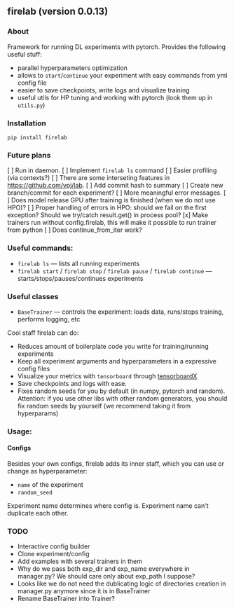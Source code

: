 ## firelab (version 0.0.13)
### About
Framework for running DL experiments with pytorch.
Provides the following useful stuff:
- parallel hyperparameters optimization
- allows to `start`/`continue` your experiment with easy commands from yml config file
- easier to save checkpoints, write logs and visualize training
- useful utils for HP tuning and working with pytorch (look them up in `utils.py`)

### Installation
```
pip install firelab
```

### Future plans
[ ] Run in daemon.
[ ] Implement `firelab ls` command
[ ] Easier profiling (via contexts?)
[ ] There are some interseting features in https://github.com/vpj/lab.
[ ] Add commit hash to summary
[ ] Create new branch/commit for each experiment?
[ ] More meaningful error messages.
[ ] Does model release GPU after training is finished (when we do not use HPO)?
[ ] Proper handling of errors in HPO: should we fail on the first exception? Should we try/catch result.get() in process pool?
[x] Make trainers run without config.firelab, this will make it possible to run trainer from python
[ ] Does continue_from_iter work?

### Useful commands:
- `firelab ls` — lists all running experiments
- `firelab start` / `firelab stop` / `firelab pause` / `firelab continue` — starts/stops/pauses/continues experiments

### Useful classes
- `BaseTrainer` — controls the experiment: loads data, runs/stops training, performs logging, etc

Cool staff firelab can do:
- Reduces amount of boilerplate code you write for training/running experiments
- Keep all experiment arguments and hyperparameters in a expressive config files
- Visualize your metrics with `tensorboard` through [tensorboardX](https://github.com/lanpa/tensorboard-pytorch)
- Save checkpoints and logs with ease.
- Fixes random seeds for you by default (in numpy, pytorch and random). Attention: if you use other libs with other random generators, you should fix random seeds by yourself (we recommend taking it from hyperparams)

### Usage:
#### Configs
Besides your own configs, firelab adds its inner staff, which you can use or change as hyperparameter:
- `name` of the experiment
- `random_seed`

Experiment name determines where config is.
Experiment name can't duplicate each other.

### TODO
- Interactive config builder
- Clone experiment/config
- Add examples with several trainers in them
- Why do we pass both exp_dir and exp_name everywhere in manager.py? We should care only about exp_path I suppose?
- Looks like we do not need the dublicating logic of directories creation in manager.py anymore since it is in BaseTrainer
- Rename BaseTrainer into Trainer?
